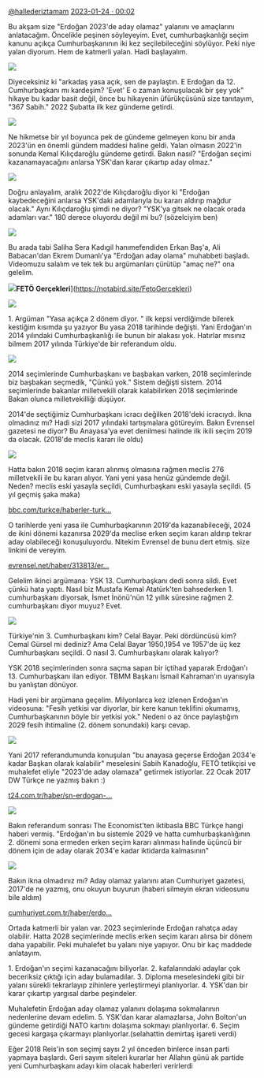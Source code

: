 <link href="https://x361x3ch.github.io/list/style.css" rel="stylesheet">

[@hallederiztamam](https://twitter.com/hallederiztamam/)
[2023-01-24 · 00:02](https://twitter.com/i/status/1617991166380892160)

Bu akşam size "Erdoğan 2023'de aday olamaz" yalanını ve amaçlarını anlatacağım. Öncelikle peşinen söyleyeyim. Evet, cumhurbaşkanlığı seçim kanunu açıkça Cumhurbaşkanının iki kez seçilebileceğini söylüyor. Peki niye yalan diyorum. Hem de katmerli yalan. Hadi başlayalım.

![](https://pbs.twimg.com/media/FnRCVwwX0Ak6dQq.png)

<!-- https://twitter.com/i/status/1617992452199297024 -->

Diyeceksiniz ki "arkadaş yasa açık, sen de paylaştın. E Erdoğan da 12. Cumhurbaşkanı mı kardeşim? 'Evet' E o zaman konuşulacak bir şey yok" hikaye bu kadar basit değil, önce bu hikayenin üfürükçüsünü size tanıtayım, "367 Sabih." 2022 Şubatta ilk kez gündeme getirdi.

![](https://pbs.twimg.com/media/FnRDVh1WYAA_AXt.jpg)

<!-- https://twitter.com/i/status/1617994417843089408 -->

Ne hikmetse bir yıl boyunca pek de gündeme gelmeyen konu bir anda 2023'ün en önemli gündem maddesi haline geldi.  Yalan olmasın 2022'in sonunda Kemal Kılıçdaroğlu gündeme getirdi. Bakın nasıl? "Erdoğan seçimi kazanamayacağını anlarsa YSK'dan karar çıkartıp aday olmaz."

![](https://pbs.twimg.com/media/FnRFLUrX0Bo8mdZ.png)

<!-- https://twitter.com/i/status/1617996291870724098 -->

Doğru anlayalım, aralık 2022'de Kılıçdaroğlu diyor ki "Erdoğan kaybedeceğini anlarsa YSK'daki adamlarıyla bu kararı aldırıp mağdur olacak." Aynı Kılıçdaroğlu şimdi ne diyor? "YSK'ya gitsek ne olacak orada adamları var." 180 derece oluyordu değil mi bu? (sözelciyim ben)

![](https://pbs.twimg.com/media/FnRGxywXEAAYmZj.png)

<!-- https://twitter.com/i/status/1617997359379812354 -->

Bu arada tabi Saliha Sera Kadıgil hanımefendiden Erkan Baş'a, Ali Babacan'dan Ekrem Dumanlı'ya "Erdoğan aday olama" muhabbeti başladı.  Videomuzu salalım ve tek tek bu argümanları çürütüp "amaç ne?" ona gelelim.

![](https://pbs.twimg.com/profile_images/1595312486911180800/m_Oe9Cpb_mini.jpg)**FETÖ Gerçekleri**](https://notabird.site/FetoGercekleri)

![](https://notabird.site/pic/amplify_video_thumb/1616456697991643136/img/e0yCX-ePxOdC29VN.jpg)

<!-- https://twitter.com/i/status/1617999344589996032 -->

1\. Argüman "Yasa açıkça 2 dönem diyor. " ilk kepsi verdiğimde bilerek kestiğim kısımda şu yazıyor Bu yasa 2018 tarihinde değişti. Yani Erdoğan'ın 2014 yılındaki Cumhurbaşkanlığı ile bunun bir alakası yok.  Hatırlar mısınız bilmem 2017 yılında Türkiye'de bir referandum oldu.

![](https://pbs.twimg.com/media/FnRJQtdX0CAQNVa.png)

<!-- https://twitter.com/i/status/1618000104425918466 -->

2014 seçimlerinde Cumhurbaşkanı ve başbakan varken, 2018 seçimlerinde biz başbakan seçmedik, "Çünkü yok." Sistem değişti sistem. 2014 seçimlerinde bakanlar milletvekili olarak kalabilirken 2018 seçimlerinde Bakan olunca milletvekilliği düşüyor.

<!-- https://twitter.com/i/status/1618001908953939978 -->

2014'de seçtiğimiz Cumhurbaşkanı icracı değilken 2018'deki icracıydı. İkna olmadınız mı? Hadi sizi 2017 yılındaki tartışmalara götüreyim. Bakın Evrensel gazetesi ne diyor? Bu Anayasa'ya evet denilmesi halinde ilk ikili seçim 2019 da olacak.  (2018'de meclis kararı ile oldu)

![](https://pbs.twimg.com/media/FnRLsElXoAAPXDZ.jpg)

<!-- https://twitter.com/i/status/1618002329575522305 -->

Hatta bakın 2018 seçim kararı alınmış olmasına rağmen meclis 276 milletvekili ile bu kararı alıyor. Yani yeni yasa henüz gündemde değil. Neden? meclis eski yasayla seçildi, Cumhurbaşkanı eski yasayla seçildi. (5 yıl geçmiş şaka maka)

[bbc.com/turkce/haberler-turk…](https://www.bbc.com/turkce/haberler-turkiye-43808990)

<!-- https://twitter.com/i/status/1618003030628270085 -->

O tarihlerde yeni yasa ile Cumhurbaşkanının 2019'da kazanabileceği, 2024 de ikini dönemi kazanırsa 2029'da meclise erken seçim kararı aldırıp tekrar aday olabileceği konuşuluyordu. Nitekim Evrensel de bunu dert etmiş. size linkini de vereyim.

[evrensel.net/haber/313813/er…](https://www.evrensel.net/haber/313813/erdogan-inkar-etse-de-maddeler-acik-fesih-de-var-3-donem-de)

<!-- https://twitter.com/i/status/1618005060017086464 -->

Gelelim ikinci argümana: YSK 13.  Cumhurbaşkanı dedi sonra sildi. Evet çünkü hata yaptı. Nasıl biz Mustafa Kemal Atatürk'ten bahsederken 1. cumhurbaşkanı diyorsak, İsmet İnönü'nün 12 yıllık süresine rağmen 2. cumhurbaşkanı diyor muyuz? Evet.

![](https://pbs.twimg.com/media/FnROdECXoAA3KtU.png)

<!-- https://twitter.com/i/status/1618005457150574599 -->

Türkiye'nin 3. Cumhurbaşkanı kim? Celal Bayar. Peki dördüncüsü kim? Cemal Gürsel mi dediniz? Ama Celal Bayar 1950,1954 ve 1957'de üç kez Cumhurbaşkanı seçildi. O nasıl 3. Cumhurbaşkanı olarak kalıyor?

<!-- https://twitter.com/i/status/1618006123516428298 -->

YSK 2018 seçimlerinden sonra saçma sapan bir içtihad yaparak Erdoğan'ı 13.  Cumhurbaşkanı ilan ediyor. TBMM Başkanı İsmail Kahraman'ın uyarısıyla bu yanlıştan dönüyor.

<!-- https://twitter.com/i/status/1618007217609015304 -->

Hadi yeni bir argümana geçelim.  Milyonlarca kez izlenen Erdoğan'ın videosuna: "Fesih yetkisi var diyorlar, bir kere kanun teklifini okumamış, Cumhurbaşkanının böyle bir yetkisi yok." Nedeni o az önce paylaştığım 2029 fesih ihtimaline (2. dönem sonundaki) karşı cevap.

![](https://pbs.twimg.com/media/FnRQ5aNXwAEtKqL.png)

<!-- https://twitter.com/i/status/1618009958486016000 -->

Yani 2017 referandumunda konuşulan "bu anayasa geçerse Erdoğan 2034'e kadar Başkan olarak kalabilir" meselesini Sabih Kanadoğlu, FETÖ tetikçisi ve muhalefet eliyle "2023'de aday olamaza" getirmek istiyorlar. 22 Ocak 2017 DW Türkçe ne yazmış bakın :)

[t24.com.tr/haber/sn-erdogan-…](https://t24.com.tr/haber/sn-erdogan-2034e-kadar-iktidarda-kalabilir,384520)

![](https://pbs.twimg.com/media/FnRTZlQWYAAJqEi.png)

<!-- https://twitter.com/i/status/1618011044181573633 -->

Bakın referandum sonrası The Economist'ten iktibasla BBC Türkçe hangi haberi vermiş. "Erdoğan'ın bu sistemle 2029 ve hatta cumhurbaşkanlığının 2. dönemi sona ermeden erken seçim kararı alınması halinde üçüncü bir dönem için de aday olarak 2034'e kadar iktidarda kalmasının"

![](https://pbs.twimg.com/media/FnRUcnBXgAA23vx.png)

<!-- https://twitter.com/i/status/1618012853033918464 -->

Bakın ikna olmadınız mı? Aday olamaz yalanını atan Cumhuriyet gazetesi, 2017'de ne yazmış, onu okuyun buyurun (haberi silmeyin ekran videosunu bile aldım)

[cumhuriyet.com.tr/haber/erdo…](https://www.cumhuriyet.com.tr/haber/erdogana-15-yillik-saltanat-imkani-676819)

<!-- https://twitter.com/i/status/1618013249710227457 -->

Ortada katmerli bir yalan var. 2023 seçimlerinde Erdoğan rahatça aday olabilir. Hatta 2028 seçimlerinde meclis erken seçim kararı alırsa bir dönem daha yapabilir. Peki muhalefet bu yalanı niye yapıyor. Onu bir kaç maddede anlatayım.

<!-- https://twitter.com/i/status/1618013929770455040 -->

1\. Erdoğan'ın seçimi kazanacağını biliyorlar. 2. kafalarındaki adaylar çok beceriksiz çıktığı için aday bulamadılar. 3. Diploma meselesindeki gibi bir yalanı sürekli tekrarlayıp zihinlere yerleştirmeyi planlıyorlar. 4. YSK'dan bir karar çıkartıp yargısal darbe peşindeler.

<!-- https://twitter.com/i/status/1618014542520516608 -->

Muhalefetin Erdoğan aday olamaz yalanını dolaşıma sokmalarının nedenlerine devam edelim. 5. YSK'dan karar alamazlarsa, John Bolton'un gündeme getirdiği NATO kartını dolaşıma sokmayı planlıyorlar. 6. Seçim gecesi kargaşa çıkarmayı planlıyorlar.(selahattin demirtaş işareti verdi)

<!-- https://twitter.com/i/status/1618017716115509248 -->

Eğer 2018 Reis'in son seçimj saysı 2 yıl önceden binlerce insan parti yapmaya başlardı. Geri sayım siteleri kurarlar her Allahın günü ak partide yeni Cumhurbaşkanı adayı kim olacak haberleri verirlerdi